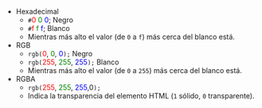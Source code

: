 - Hexadecimal
	- `#`<span style="color: red">0</span> <span style="color: green">0</span> <span style="color: blue">0</span>; Negro
	- `#`<span style="color: red">f</span> <span style="color: green">f</span> <span style="color: blue">f</span>; Blanco
	- Mientras más alto el valor (de `0` a `f`) más cerca del blanco está.
- RGB
	- `rgb(`<span style="color: red">0</span>, <span style="color: green">0</span>, <span style="color: blue">0</span>`);` Negro
	- `rgb(`<span style="color: red">255</span>, <span style="color: green">255</span>, <span style="color: blue">255</span>`);` Blanco
	- Mientras más alto el valor (de `0` a `255`) más cerca del blanco está.
- RGBA
	- `rgb(`<span style="color: red">255</span>, <span style="color: green">255</span>, <span style="color: blue">255</span>,0`);`
	- Indica la transparencia del elemento HTML (`1` sólido, `0` transparente).